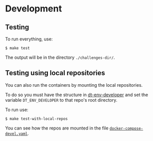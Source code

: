 
# Development

## Testing

To run everything, use:

    $ make test


The output will be in the directory `./challenges-dir/`.


## Testing using local repositories

You can also run the containers by mounting the local repositories.

To do so you must have the structure in [dt-env-developer](https://github.com/duckietown/dt-env-developer)
and set the variable `DT_ENV_DEVELOPER` to that repo's root directory.

To run use:

    $ make test-with-local-repos

You can see how the repos are mounted in the file [`docker-compose-devel.yaml`](old/docker-compose-devel.yaml).
